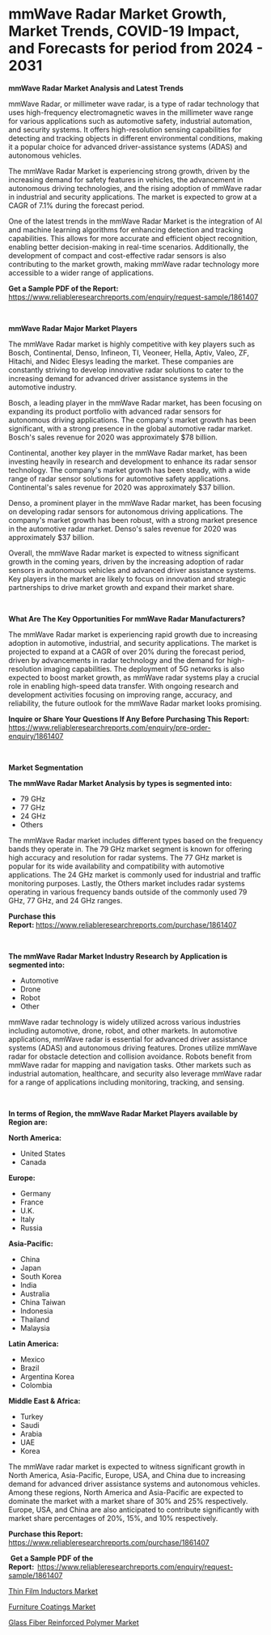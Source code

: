 <p><h1>mmWave Radar Market Growth, Market Trends, COVID-19 Impact, and Forecasts for period from 2024 - 2031</h1></p><p><strong>mmWave Radar Market Analysis and Latest Trends</strong></p>
<p><p>mmWave Radar, or millimeter wave radar, is a type of radar technology that uses high-frequency electromagnetic waves in the millimeter wave range for various applications such as automotive safety, industrial automation, and security systems. It offers high-resolution sensing capabilities for detecting and tracking objects in different environmental conditions, making it a popular choice for advanced driver-assistance systems (ADAS) and autonomous vehicles.</p><p>The mmWave Radar Market is experiencing strong growth, driven by the increasing demand for safety features in vehicles, the advancement in autonomous driving technologies, and the rising adoption of mmWave radar in industrial and security applications. The market is expected to grow at a CAGR of 7.1% during the forecast period.</p><p>One of the latest trends in the mmWave Radar Market is the integration of AI and machine learning algorithms for enhancing detection and tracking capabilities. This allows for more accurate and efficient object recognition, enabling better decision-making in real-time scenarios. Additionally, the development of compact and cost-effective radar sensors is also contributing to the market growth, making mmWave radar technology more accessible to a wider range of applications.</p></p>
<p><strong>Get a Sample PDF of the Report:&nbsp;</strong> <a href="https://www.reliableresearchreports.com/enquiry/request-sample/1861407">https://www.reliableresearchreports.com/enquiry/request-sample/1861407</a></p>
<p>&nbsp;</p>
<p><strong>mmWave Radar Major Market Players</strong></p>
<p><p>The mmWave Radar market is highly competitive with key players such as Bosch, Continental, Denso, Infineon, TI, Veoneer, Hella, Aptiv, Valeo, ZF, Hitachi, and Nidec Elesys leading the market. These companies are constantly striving to develop innovative radar solutions to cater to the increasing demand for advanced driver assistance systems in the automotive industry.</p><p>Bosch, a leading player in the mmWave Radar market, has been focusing on expanding its product portfolio with advanced radar sensors for autonomous driving applications. The company's market growth has been significant, with a strong presence in the global automotive radar market. Bosch's sales revenue for 2020 was approximately $78 billion.</p><p>Continental, another key player in the mmWave Radar market, has been investing heavily in research and development to enhance its radar sensor technology. The company's market growth has been steady, with a wide range of radar sensor solutions for automotive safety applications. Continental's sales revenue for 2020 was approximately $37 billion.</p><p>Denso, a prominent player in the mmWave Radar market, has been focusing on developing radar sensors for autonomous driving applications. The company's market growth has been robust, with a strong market presence in the automotive radar market. Denso's sales revenue for 2020 was approximately $37 billion.</p><p>Overall, the mmWave Radar market is expected to witness significant growth in the coming years, driven by the increasing adoption of radar sensors in autonomous vehicles and advanced driver assistance systems. Key players in the market are likely to focus on innovation and strategic partnerships to drive market growth and expand their market share.</p></p>
<p>&nbsp;</p>
<p><strong>What Are The Key Opportunities For mmWave Radar Manufacturers?</strong></p>
<p><p>The mmWave Radar market is experiencing rapid growth due to increasing adoption in automotive, industrial, and security applications. The market is projected to expand at a CAGR of over 20% during the forecast period, driven by advancements in radar technology and the demand for high-resolution imaging capabilities. The deployment of 5G networks is also expected to boost market growth, as mmWave radar systems play a crucial role in enabling high-speed data transfer. With ongoing research and development activities focusing on improving range, accuracy, and reliability, the future outlook for the mmWave Radar market looks promising.</p></p>
<p><strong>Inquire or Share Your Questions If Any Before Purchasing This Report:</strong> <a href="https://www.reliableresearchreports.com/enquiry/pre-order-enquiry/1861407">https://www.reliableresearchreports.com/enquiry/pre-order-enquiry/1861407</a></p>
<p>&nbsp;</p>
<p><strong>Market Segmentation</strong></p>
<p><strong>The mmWave Radar Market Analysis by types is segmented into:</strong></p>
<p><ul><li>79 GHz</li><li>77 GHz</li><li>24 GHz</li><li>Others</li></ul></p>
<p><p>The mmWave Radar market includes different types based on the frequency bands they operate in. The 79 GHz market segment is known for offering high accuracy and resolution for radar systems. The 77 GHz market is popular for its wide availability and compatibility with automotive applications. The 24 GHz market is commonly used for industrial and traffic monitoring purposes. Lastly, the Others market includes radar systems operating in various frequency bands outside of the commonly used 79 GHz, 77 GHz, and 24 GHz ranges.</p></p>
<p><strong>Purchase this Report:&nbsp;</strong><a href="https://www.reliableresearchreports.com/purchase/1861407">https://www.reliableresearchreports.com/purchase/1861407</a></p>
<p>&nbsp;</p>
<p><strong>The mmWave Radar Market Industry Research by Application is segmented into:</strong></p>
<p><ul><li>Automotive</li><li>Drone</li><li>Robot</li><li>Other</li></ul></p>
<p><p>mmWave radar technology is widely utilized across various industries including automotive, drone, robot, and other markets. In automotive applications, mmWave radar is essential for advanced driver assistance systems (ADAS) and autonomous driving features. Drones utilize mmWave radar for obstacle detection and collision avoidance. Robots benefit from mmWave radar for mapping and navigation tasks. Other markets such as industrial automation, healthcare, and security also leverage mmWave radar for a range of applications including monitoring, tracking, and sensing.</p></p>
<p>&nbsp;</p>
<p><strong>In terms of Region, the mmWave Radar Market Players available by Region are:</strong></p>
<p>
    <p> <strong> North America: </strong>
        <ul>
            <li>United States</li>
            <li>Canada</li>
        </ul>
        </p> 
    <p> <strong> Europe: </strong>
        <ul>
            <li>Germany</li>
            <li>France</li>
            <li>U.K.</li>
            <li>Italy</li>
            <li>Russia</li>
        </ul>
        </p> 
    <p> <strong> Asia-Pacific: </strong>
        <ul>
            <li>China</li>
            <li>Japan</li>
            <li>South Korea</li>
            <li>India</li>
            <li>Australia</li>
            <li>China Taiwan</li>
            <li>Indonesia</li>
            <li>Thailand</li>
            <li>Malaysia</li>
        </ul>
        </p> 
    <p> <strong> Latin America: </strong>
        <ul>
            <li>Mexico</li>
            <li>Brazil</li>
            <li>Argentina Korea</li>
            <li>Colombia</li>
        </ul>
        </p> 
    <p> <strong> Middle East & Africa: </strong>
        <ul>
            <li>Turkey</li>
            <li>Saudi</li>
            <li>Arabia</li>
            <li>UAE</li>
            <li>Korea</li>
        </ul>
    </p>
    </p>
<p><p>The mmWave radar market is expected to witness significant growth in North America, Asia-Pacific, Europe, USA, and China due to increasing demand for advanced driver assistance systems and autonomous vehicles. Among these regions, North America and Asia-Pacific are expected to dominate the market with a market share of 30% and 25% respectively. Europe, USA, and China are also anticipated to contribute significantly with market share percentages of 20%, 15%, and 10% respectively.</p></p>
<p><strong>Purchase this Report: </strong><a href="https://www.reliableresearchreports.com/purchase/1861407">https://www.reliableresearchreports.com/purchase/1861407</a></p>
<p>&nbsp;<strong>Get a Sample PDF of the Report:&nbsp;&nbsp;</strong><a href="https://www.reliableresearchreports.com/enquiry/request-sample/1861407">https://www.reliableresearchreports.com/enquiry/request-sample/1861407</a></p>
<p><strong></strong></p>
<p><p><a href="https://github.com/PeterParrish5/Market-Research-Report-List-4/blob/main/thin-film-inductors-market.md">Thin Film Inductors Market</a></p><p><a href="https://fuschia-pecorino-a6d.notion.site/Furniture-Coatings-Market-Size-Evaluating-its-Market-Trends-Growth-and-Projections-2024-2031-8a105cbf87764e758d3bb98976562df7">Furniture Coatings Market</a></p><p><a href="https://changeable-paste-463.notion.site/Glass-Fiber-Reinforced-Polymer-Market-Size-Global-Industry-Overview-Market-Segmentation-and-Foreca-054a5a10be7044598cc003731b0c6593">Glass Fiber Reinforced Polymer Market</a></p></p>